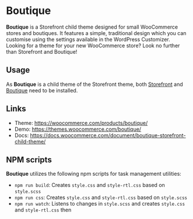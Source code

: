 # Boutique

**Boutique** is a Storefront child theme designed for small WooCommerce stores and boutiques. It features a simple, traditional design which you can customise using the settings available in the WordPress Customizer. Looking for a theme for your new WooCommerce store? Look no further than Storefront and Boutique!

## Usage

As **Boutique** is a child theme of the Storefront theme, both [Storefront](https://woocommerce.com/storefront/) and [Boutique](https://woocommerce.com/products/boutique/) need to be installed.

## Links

- Theme: https://woocommerce.com/products/boutique/
- Demo: https://themes.woocommerce.com/boutique/
- Docs: https://docs.woocommerce.com/document/boutique-storefront-child-theme/

## NPM scripts

**Boutique** utilizes the following npm scripts for task management utilities:

- `npm run build`: Creates `style.css` and `style-rtl.css` based on `style.scss`
- `npm run css`: Creates `style.css` and `style-rtl.css` based on `style.scss`
- `npm run watch`: Listens to changes in `style.scss` and creates `style.css` and `style-rtl.css` then
